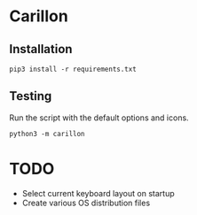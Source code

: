 # Carillon

## Installation

    pip3 install -r requirements.txt

## Testing

Run the script with the default options and icons.

    python3 -m carillon

# TODO

* Select current keyboard layout on startup
* Create various OS distribution files
